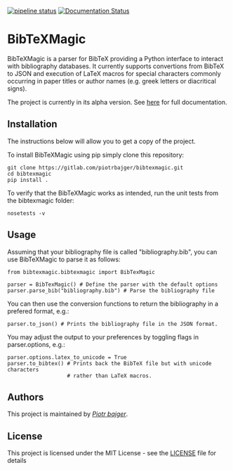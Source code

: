 [![pipeline status](https://gitlab.com/piotrbajger/bibtexmagic/badges/master/pipeline.svg)](https://gitlab.com/piotrbajger/bibtexmagic/commits/master)
[![Documentation Status](https://readthedocs.org/projects/bibtexmagic/badge/?version=latest)](https://bibtexmagic.readthedocs.io/en/latest/?badge=latest)

# BibTeXMagic

BibTeXMagic is a parser for BibTeX providing a Python interface to interact with bibliography databases. It currently supports convertions from BibTeX to JSON and execution of LaTeX macros for special characters commonly occurring in paper titles or author names (e.g. greek letters or diacritical signs).

The project is currently in its alpha version. See [here](https://bibtexmagic.readthedocs.io/en/latest/) for full documentation.

## Installation

The instructions below will allow you to get a copy of the project.

To install BibTeXMagic using pip simply clone this repository:
```
git clone https://gitlab.com/piotrbajger/bibtexmagic.git
cd bibtexmagic
pip install .
```

To verify that the BibTeXMagic works as intended, run the unit tests from the bibtexmagic folder:
```
nosetests -v
```

## Usage

Assuming that your bibliography file is called "bibliography.bib", you can use BibTeXMagic to parse it as follows:
```
from bibtexmagic.bibtexmagic import BibTexMagic

parser = BibTexMagic() # Define the parser with the default options
parser.parse_bib("bibliography.bib") # Parse the bibliography file
```
You can then use the conversion functions to return the bibliography in a prefered format, e.g.: 
```
parser.to_json() # Prints the bibliography file in the JSON format.
```
You may adjust the output to your preferences by toggling flags in parser.options, e.g.:
```
parser.options.latex_to_unicode = True
parser.to_bibtex() # Prints back the BibTeX file but with unicode characters
                   # rather than LaTeX macros.
```

## Authors

This project is maintained by [*Piotr bajger*](https://gitlab.com/piotrbajger).

## License

This project is licensed under the MIT License - see the [LICENSE](LICENSE) file for details





